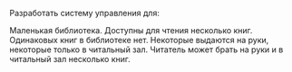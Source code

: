 Разработать систему управления для:

Маленькая библиотека. Доступны для чтения несколько книг. Одинаковых книг в библиотеке нет. 
Некоторые выдаются на руки, некоторые только в читальный зал. 
Читатель может брать на руки и в читальный зал несколько книг.
